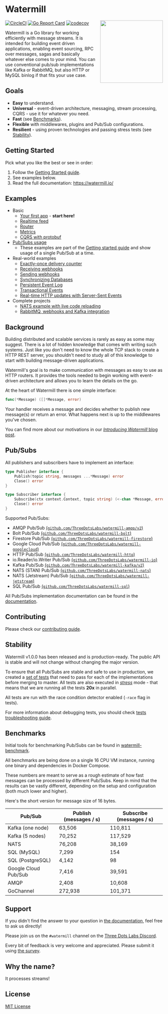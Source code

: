 # Watermill
<img align="right" width="200" src="https://threedots.tech/watermill-io/watermill-logo.png">

[![CircleCI](https://circleci.com/gh/ThreeDotsLabs/watermill/tree/master.svg?style=svg)](https://circleci.com/gh/ThreeDotsLabs/watermill/tree/master)
[![Go Report Card](https://goreportcard.com/badge/github.com/ThreeDotsLabs/watermill)](https://goreportcard.com/report/github.com/ThreeDotsLabs/watermill)
[![codecov](https://codecov.io/gh/ThreeDotsLabs/watermill/branch/master/graph/badge.svg)](https://codecov.io/gh/ThreeDotsLabs/watermill)

Watermill is a Go library for working efficiently with message streams. It is intended
for building event driven applications, enabling event sourcing, RPC over messages,
sagas and basically whatever else comes to your mind. You can use conventional pub/sub
implementations like Kafka or RabbitMQ, but also HTTP or MySQL binlog if that fits your use case.

## Goals

* **Easy** to understand.
* **Universal** - event-driven architecture, messaging, stream processing, CQRS - use it for whatever you need.
* **Fast** (see [Benchmarks](#benchmarks)).
* **Flexible** with middlewares, plugins and Pub/Sub configurations.
* **Resilient** - using proven technologies and passing stress tests (see [Stability](#stability)).

## Getting Started

Pick what you like the best or see in order:

1. Follow the [Getting Started guide](https://watermill.io/docs/getting-started/).
2. See examples below.
3. Read the full documentation: https://watermill.io/

## Examples

* Basic
    * [Your first app](_examples/basic/1-your-first-app) - **start here!**
    * [Realtime feed](_examples/basic/2-realtime-feed)
    * [Router](_examples/basic/3-router)
    * [Metrics](_examples/basic/4-metrics)
    * [CQRS with protobuf](_examples/basic/5-cqrs-protobuf)
* [Pub/Subs usage](_examples/pubsubs)
    * These examples are part of the [Getting started guide](https://watermill.io/docs/getting-started/) and show usage of a single Pub/Sub at a time.
* Real-world examples
    * [Exactly-once delivery counter](_examples/real-world-examples/exactly-once-delivery-counter)
    * [Receiving webhooks](_examples/real-world-examples/receiving-webhooks)
    * [Sending webhooks](_examples/real-world-examples/sending-webhooks)
    * [Synchronizing Databases](_examples/real-world-examples/synchronizing-databases)
    * [Persistent Event Log](_examples/real-world-examples/persistent-event-log)
    * [Transactional Events](_examples/real-world-examples/transactional-events)
    * [Real-time HTTP updates with Server-Sent Events](_examples/real-world-examples/server-sent-events)
* Complete projects
    * [NATS example with live code reloading](https://github.com/ThreeDotsLabs/nats-example)
    * [RabbitMQ, webhooks and Kafka integration](https://github.com/ThreeDotsLabs/event-driven-example)

## Background

Building distributed and scalable services is rarely as easy as some may suggest. There is a
lot of hidden knowledge that comes with writing such systems. Just like you don't need to know the
whole TCP stack to create a HTTP REST server, you shouldn't need to study all of this knowledge to
start with building message-driven applications.

Watermill's goal is to make communication with messages as easy to use as HTTP routers. It provides
the tools needed to begin working with event-driven architecture and allows you to learn the details
on the go.

At the heart of Watermill there is one simple interface:
```go
func(*Message) ([]*Message, error)
```

Your handler receives a message and decides whether to publish new message(s) or return
an error. What happens next is up to the middlewares you've chosen.

You can find more about our motivations in our [*Introducing Watermill* blog post](https://threedots.tech/post/introducing-watermill/).

## Pub/Subs

All publishers and subscribers have to implement an interface:

```go
type Publisher interface {
	Publish(topic string, messages ...*Message) error
	Close() error
}

type Subscriber interface {
	Subscribe(ctx context.Context, topic string) (<-chan *Message, error)
	Close() error
}
```

Supported Pub/Subs:

- AMQP Pub/Sub [(`github.com/ThreeDotsLabs/watermill-amqp/v2`)](https://github.com/ThreeDotsLabs/watermill-amqp/)
- Bolt Pub/Sub [(`github.com/ThreeDotsLabs/watermill-bolt`)](https://github.com/ThreeDotsLabs/watermill-bolt/)
- Firestore Pub/Sub [(`github.com/ThreeDotsLabs/watermill-firestore`)](https://github.com/ThreeDotsLabs/watermill-firestore/)
- Google Cloud Pub/Sub [(`github.com/ThreeDotsLabs/watermill-googlecloud`)](https://github.com/ThreeDotsLabs/watermill-googlecloud/)
- HTTP Pub/Sub [(`github.com/ThreeDotsLabs/watermill-http`)](https://github.com/ThreeDotsLabs/watermill-http/)
- io.Reader/io.Writer Pub/Sub [(`github.com/ThreeDotsLabs/watermill-io`)](https://github.com/ThreeDotsLabs/watermill-io/)
- Kafka Pub/Sub [(`github.com/ThreeDotsLabs/watermill-kafka/v2`)](https://github.com/ThreeDotsLabs/watermill-kafka/)
- NATS (STAN) Pub/Sub [(`github.com/ThreeDotsLabs/watermill-nats`)](https://github.com/ThreeDotsLabs/watermill-nats/)
- NATS (Jetstream) Pub/Sub [(`github.com/ThreeDotsLabs/watermill-jetstream`)](https://github.com/ThreeDotsLabs/watermill-jetstream/)
- SQL Pub/Sub [(`github.com/ThreeDotsLabs/watermill-sql`)](https://github.com/ThreeDotsLabs/watermill-sql/)


All Pub/Subs implementation documentation can be found in the [documentation](https://watermill.io/pubsubs/).

## Contributing

Please check our [contributing guide](CONTRIBUTING.md).

## Stability

Watermill v1.0.0 has been released and is production-ready. The public API is stable and will not change without changing the major version.

To ensure that all Pub/Subs are stable and safe to use in production, we created a [set of tests](https://github.com/ThreeDotsLabs/watermill/blob/master/pubsub/tests/test_pubsub.go#L34) that need to pass for each of the implementations before merging to master.
All tests are also executed in [*stress*](https://github.com/ThreeDotsLabs/watermill/blob/master/pubsub/tests/test_pubsub.go#L171) mode - that means that we are running all the tests **20x** in parallel.

All tests are run with the race condition detector enabled (`-race` flag in tests).

For more information about debugging tests, you should check [tests troubleshooting guide](http://watermill.io/docs/troubleshooting/#debugging-pubsub-tests).

## Benchmarks

Initial tools for benchmarking Pub/Subs can be found in [watermill-benchmark](https://github.com/ThreeDotsLabs/watermill-benchmark).

All benchmarks are being done on a single 16 CPU VM instance, running one binary and dependencies in Docker Compose.

These numbers are meant to serve as a rough estimate of how fast messages can be processed by different Pub/Subs.
Keep in mind that the results can be vastly different, depending on the setup and configuration (both much lower and higher).

Here's the short version for message size of 16 bytes.

| Pub/Sub              | Publish (messages / s) | Subscribe (messages / s) |
| -------------------- | ---------------------- | ------------------------ |
| Kafka (one node)     | 63,506                 | 110,811                  |
| Kafka (5 nodes)      | 70,252                 | 117,529                  |
| NATS                 | 76,208                 | 38,169                   |
| SQL (MySQL)          | 7,299                  | 154                      |
| SQL (PostgreSQL)     | 4,142                  | 98                       |
| Google Cloud Pub/Sub | 7,416                  | 39,591                   |
| AMQP                 | 2,408                  | 10,608                   |
| GoChannel            | 272,938                | 101,371                  |

## Support

If you didn't find the answer to your question in [the documentation](https://watermill.io/), feel free to ask us directly!

Please join us on the `#watermill` channel on the [Three Dots Labs Discord](https://discord.gg/QV6VFg4YQE).

Every bit of feedback is very welcome and appreciated. Please submit it using [the survey](https://www.surveymonkey.com/r/WZXD392).

## Why the name?

It processes streams!

## License

[MIT License](./LICENSE)
